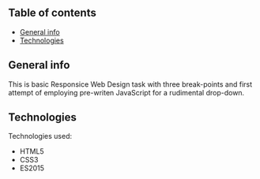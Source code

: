 ## Table of contents

- [General info](#general-info)
- [Technologies](#technologies)

## General info

This is basic Responsice Web Design task with three break-points and first attempt of employing pre-writen JavaScript for a rudimental drop-down.

## Technologies

Technologies used: 
- HTML5
- CSS3
- ES2015

